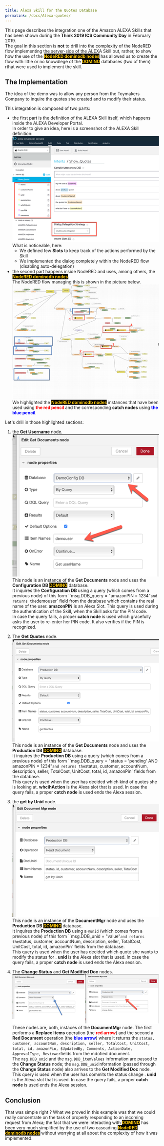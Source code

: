 ```yaml
---
title: Alexa Skill for the Quotes Database
permalink: /docs/Alexa-quotes/
---
```


This page describes the integration one of the Amazon ALEXA Skills that has been shown during the **Think 2019 ICS Community Day** in February 2019.  
The goal in this section is **not** to drill into the complexity of the NodeRED flow implementing the server-side of the ALEXA Skill but, rather, to show how the use of the <strong style="color: #FEC70B; background-color: black">NodeRED dominodb nodes</strong> has allowed us to create the flow with little or no knowdlege of the <strong style="color: #FEC70B; background-color: black">DOMINO</strong> databases (two of them) rthat were used to implement the skill.

<h2>The Implementation</h2>
The idea of the demo was to allow any person from the Toymakers Company to inquire the quotes she created and to modify their status. 

This integration is composed of two parts:
- the first part is the definition of the ALEXA Skill itself, which happens inside the ALEXA Developer Portal.  
In order to give an idea, here is a screenshot of the ALEXA Skill definition:  
![](../images/fullDocumentation/Alexa-quotes-02.png)  
What is noticeable, here:
    - We defined few **Slots** to keep track of the actions performed by the Skill
    - We implemented the dialog completely within the NodeRED flow (disabling auto-delegation)
- the second part happens inside NodeRED and uses, among others, the <strong style="color: #FEC70B; background-color: black">NodeRED dominodb nodes</strong>. <br/> The NodeRED flow managing this is shown in the picture below.  
![](../images/fullDocumentation/Alexa-quotes-01.png)  
We highlighted the <strong style="color: #FEC70B; background-color: black">NodeRED dominodb nodes</strong> instances that have been used using <strong style="color:red">the red pencil</strong> and the corresponding **catch nodes** using <strong style="color:blue">the blue pencil</strong>.

Let's drill in those highlighted sections:
1.  the **Get Username** node.  
![](../images/fullDocumentation/Alexa-quotes-03.png)  
This node is an instance of the **Get Documents** node and uses the **Configuration DB** <strong style="color: #FEC70B; background-color: black">DOMINO</strong> database.  
It inquires the **Configuration DB** using a query (which comes from a previous node) of this form ``msg.DDB_query = "amazonPIN = 1234"` and returns the `demouser` field from the database which contains the real name of the user. **amazonPIN** is an Alexa Slot.
This query is used during the authentication of the Skill, when the Skill asks for the PIN code.  
In case the query fails, a proper **catch node** is used which gracefully asks the user to re-enter her PIN code. It also verifies if the PIN is recognized.

2.  The **Get Quotes** node.
![](../images/fullDocumentation/Alexa-quotes-04.png)  
This node is an instance of the **Get Documents** node and uses the **Production DB** <strong style="color: #FEC70B; background-color: black">DOMINO</strong> database.  
It inquires the **Production DB** using a query (which comes from a previous node) of this form ``msg.DDB_query = "status = 'pending' AND amazonPIN = 1234"` and returns the `status, customer, accountNum, description, seller, TotalCost, UnitCost, total, id, amazonPin` fields from the database.  
This query is used when the user has decided which kind of quotes she is looking at. **whcihAction** is the Alexa slot that is used.
In case the query fails, a proper **catch node** is used ends the Alexa session.

3. the **get by Unid** node.  
![](../images/fullDocumentation/Alexa-quotes-05.png)  
This node is an instance of the **DocumentMgr** node and uses the **Production DB** <strong style="color: #FEC70B; background-color: black">DOMINO</strong> database.  
It inquires the **Production DB** using a `@unid` (which comes from a previous node) of this form ``msg.DDB_unid = "value"` and returns the `status, customer, accountNum, description, seller, TotalCost, UnitCost, total, id, amazonPin` fields from the database.  
This query is used when the user has decided which quote she wants to modify the status for . **unid** is the Alexa slot that is used.
In case the query fails, a proper **catch node** is used ends the Alexa session.

4. The **Change Status** and **Get Modified Doc** nodes.  
![](../images/fullDocumentation/Alexa-quotes-06.png)  
These nodes are, both, instaces of the **DocumentMgr** node. The first performs a **Replace Items** operation (the <strong style="color:red">red arrow</strong>) and the second a **Red Document** operation (the <strong style="color:blue">blue arrow</strong>) where it returns the `status, customer, accountNum, description, seller, TotalCost, UnitCost, total, id, amazonPin, $UpdatedBy, Comments, ActionDate, ApprovalType, Reviewer`fields from the mdofied document.  
The `msg.DDB_unid` and the `msg.DDB_itemValues` information are passed to the **Change Status** node; the `msg.DDB_unid`information (passed through the **Change Status** node) also arrives to the **Get Modified Doc** node.  
This query is used when the user has commits the status change . **unid** is the Alexa slot that is used.
In case the query fails, a proper **catch node** is used ends the Alexa session.


<h2>Conclusion</h2>
That was simple right ?  
What we proved in this example was that we could really concentrate on the task of properly responding to an incoming request from Alexa; the fact that we were interacting with <strong style="color: #FEC70B; background-color: black">DOMINO</strong>  has been very much simplified by the use of two cascading <strong style="color: #FEC70B; background-color: black">NodeRED dominodb nodes</strong> without worrying at all about the complexity of how it was implemented.  




